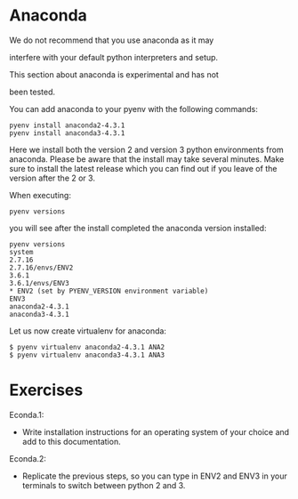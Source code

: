  Anaconda
========

We do not recommend that you use anaconda as it may

interfere with your default python interpreters and setup.

This section about anaconda is experimental and has not

been tested.

You can add anaconda to your pyenv with the following commands:

    pyenv install anaconda2-4.3.1
    pyenv install anaconda3-4.3.1

Here we install both the version 2 and version 3 python environments
from anaconda. Please be aware that the install may take several
minutes. Make sure to install the latest release which you can find out
if you leave of the version after the 2 or 3.

When executing:

    pyenv versions

you will see after the install completed the anaconda version
installed:

    pyenv versions
    system
    2.7.16
    2.7.16/envs/ENV2
    3.6.1
    3.6.1/envs/ENV3
    * ENV2 (set by PYENV_VERSION environment variable)
    ENV3
    anaconda2-4.3.1
    anaconda3-4.3.1

Let us now create virtualenv for anaconda:

    $ pyenv virtualenv anaconda2-4.3.1 ANA2
    $ pyenv virtualenv anaconda3-4.3.1 ANA3

Exercises
=========

Econda.1:

* Write installation instructions for an operating system of your
    choice and add to this documentation.

Econda.2:

* Replicate the previous steps, so you can type in ENV2 and ENV3 in your
    terminals to switch between python 2 and 3.
